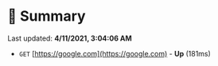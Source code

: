 # 📖 Summary
Last updated: **4/11/2021, 3:04:06 AM**

- `GET` [https://google.com](https://google.com) - **Up** (181ms)
